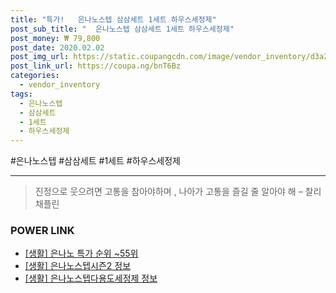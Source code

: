 ```yaml
--- 
title: "특가!   은나노스텝 삼삼세트 1세트 하우스세정제" 
post_sub_title: "  은나노스텝 삼삼세트 1세트 하우스세정제" 
post_money: ₩ 79,800 
post_date: 2020.02.02 
post_img_url: https://static.coupangcdn.com/image/vendor_inventory/d3a2/20a6b7a34cff29eb876c61ad64d06d15abf66de78b98455a3cc8ef5a77c7.jpg 
post_link_url: https://coupa.ng/bnT6Bz 
categories: 
  - vendor_inventory 
tags: 
  - 은나노스텝 
  - 삼삼세트 
  - 1세트 
  - 하우스세정제 
--- 
```

  #은나노스텝 #삼삼세트 #1세트 #하우스세정제 
<hr> 

> 진정으로 웃으려면 고통을 참아야하며 , 나아가 고통을 즐길 줄 알아야 해 – 찰리 채플린 


### POWER LINK

* <a href="https://blog.naver.com/sakai111/221793172374" target="_blank"> [생활] 은나노 특가 순위 ~55위</a>
* <a href="https://blog.naver.com/sakai111/221758202269" target="_blank"> [생활] 은나노스텝시즌2 정보 </a>
* <a href="https://blog.naver.com/sakai111/221756966861" target="_blank"> [생활] 은나노스텝다용도세정제 정보 </a>

